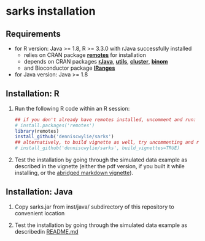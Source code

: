 # sarks installation

## Requirements

- for R version: Java >= 1.8, R >= 3.3.0 with rJava successfully installed
  - relies on CRAN package
    [**remotes**](https://cran.r-project.org/web/packages/remotes/index.html)
    for installation
  - depends on CRAN packages
    [**rJava**](https://cran.r-project.org/web/packages/rJava/index.html),
    [**utils**](https://www.rdocumentation.org/packages/utils/versions/3.6.2),
    [**cluster**](https://cran.r-project.org/web/packages/cluster/index.html),
    [**binom**](https://cran.r-project.org/web/packages/binom/index.html)
  - and Bioconductor package
    [**IRanges**](https://bioconductor.org/packages/release/bioc/html/IRanges.html)
- for Java version: Java >= 1.8

## Installation: R

1. Run the following R code within an R session:
   ```R
   ## if you don't already have remotes installed, uncomment and run:
   # install.packages('remotes')
   library(remotes)
   install_github('denniscwylie/sarks')
   ## alternatively, to build vignette as well, try uncommenting and running:
   # install_github('denniscwylie/sarks', build_vignettes=TRUE)
   
   ```

2. Test the installation by going through the simulated data example
   as described in the vignette (either the pdf version, if you built it
   while installing, or the [abridged markdown vignette](sarks_vignette.md)).

## Installation: Java

1. Copy sarks.jar from inst/java/ subdirectory of this repository
   to convenient location
   
2. Test the installation by going through the simulated data example
   as describedin [README.md](README.md)
   
